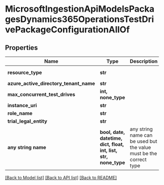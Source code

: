 # MicrosoftIngestionApiModelsPackagesDynamics365OperationsTestDrivePackageConfigurationAllOf


## Properties
Name | Type | Description | Notes
------------ | ------------- | ------------- | -------------
**resource_type** | **str** |  | [optional]  if omitted the server will use the default value of "Dynamics365OperationsTestDrivePackageConfiguration"
**azure_active_directory_tenant_name** | **str** |  | [optional] 
**max_concurrent_test_drives** | **int, none_type** |  | [optional] 
**instance_uri** | **str** |  | [optional] 
**role_name** | **str** |  | [optional] 
**trial_legal_entity** | **str** |  | [optional] 
**any string name** | **bool, date, datetime, dict, float, int, list, str, none_type** | any string name can be used but the value must be the correct type | [optional]

[[Back to Model list]](../README.md#documentation-for-models) [[Back to API list]](../README.md#documentation-for-api-endpoints) [[Back to README]](../README.md)


